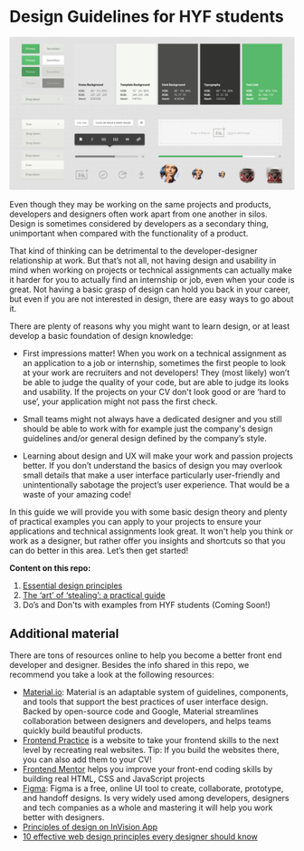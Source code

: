 # Design Guidelines for HYF students

![HomeImage](assets/home.jpg)

Even though they may be working on the same projects and products, developers and designers often work apart from one another in silos. Design is sometimes considered by developers as a secondary thing, unimportant when compared with the functionality of a product.

That kind of thinking can be detrimental to the developer-designer relationship at work. But that’s not all, not having design and usability in mind when working on projects or technical assignments can actually make it harder for you to actually find an internship or job, even when your code is great. Not having a basic grasp of design can hold you back in your career, but even if you are not interested in design, there are easy ways to go about it. 

There are plenty of reasons why you might want to learn design, or at least develop a basic foundation of design knowledge:

- First impressions matter! When you work on a technical assignment as an application to a job or internship, sometimes the first people to look at your work are recruiters and not developers! They (most likely) won’t be able to judge the quality of your code, but are able to judge its looks and usability. If the projects on your CV don't look good or are ‘hard to use’, your application might not pass the first check.

- Small teams might not always have a dedicated designer and you still should be able to work with for example just the company's design guidelines and/or general design defined by the company’s style.

- Learning about design and UX will make your work and passion projects better. If you don’t understand the basics of design you may overlook small details that make a user interface particularly user-friendly and unintentionally sabotage the project’s user experience. That would be a waste of your amazing code!

In this guide we will provide you with some basic design theory and plenty of practical examples you can apply to your projects to ensure your applications and technical assignments look great. It won't help you think or work as a designer, but rather offer you insights and shortcuts so that you can do better in this area. Let’s then get started!

**Content on this repo:**
1. [Essential design principles]()
2. [The ‘art’ of ‘stealing’: a practical guide]()
3. Do’s and Don'ts with examples from HYF students (Coming Soon!)

## Additional material
There are tons of resources online to help you become a better front end developer and designer. Besides the info shared in this repo, we recommend you take a look at the following resources:

- [Material.io](https://material.io/): Material is an adaptable system of guidelines, components, and tools that support the best practices of user interface design. Backed by open-source code and Google, Material streamlines collaboration between designers and developers, and helps teams quickly build beautiful products.
- [Frontend Practice](https://www.frontendpractice.com/) is a website to take your frontend skills to the next level by recreating real websites. Tip: If you build the websites there, you can also add them to your CV!
- [Frontend Mentor](https://www.frontendmentor.io) helps you improve your front-end coding skills by building real HTML, CSS and JavaScript projects
- [Figma](https://www.figma.com/ui-design-tool/): Figma is a free, online UI tool to create, collaborate, prototype, and handoff designs. Is very widely used among developers, designers and tech companies as a whole and mastering it will help you work better with designers.
- [Principles of design on InVision App](https://www.invisionapp.com/design-defined/principles-of-design/)
- [10 effective web design principles every designer should know](https://webflow.com/blog/web-design-principles)
